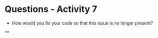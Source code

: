 # Questions - Activity 7

- How would you fix your code so that this issue is no longer present?

**